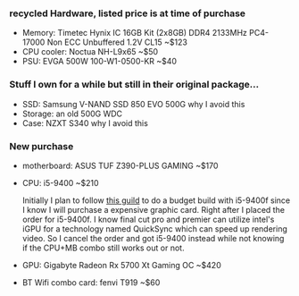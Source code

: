 ### recycled Hardware, listed price is at time of purchase
- Memory: Timetec Hynix IC 16GB Kit (2x8GB) DDR4 2133MHz PC4-17000 Non ECC Unbuffered 1.2V CL15 ~$123
- CPU cooler: Noctua NH-L9x65 ~$50
- PSU: EVGA 500W 100-W1-0500-KR ~$40

### Stuff I own for a while but still in their original package...
- SSD: Samsung V-NAND SSD 850 EVO 500G
   why I avoid this
- Storage: an old 500G WDC
- Case: NZXT S340
   why I avoid this


### New purchase
- motherboard: ASUS TUF Z390-PLUS GAMING ~$170
- CPU: i5-9400 ~$210

   Initially I plan to follow [this guild](https://www.reddit.com/r/hackintosh/comments/ck0c0d/build_i59400f_16gb_ram_asus_tuf_z390plus_gaming/) to do a budget build with i5-9400f since I know I will purchase a expensive graphic card. Right after I placed the order for i5-9400f. I know final cut pro and premier can utilize intel's iGPU for a technology named QuickSync which can speed up rendering video. So I cancel the order and got i5-9400 instead while not knowing if the CPU+MB combo still works out or not.

- GPU: Gigabyte Radeon Rx 5700 Xt Gaming OC ~$420
- BT Wifi combo card: fenvi T919 ~$60
